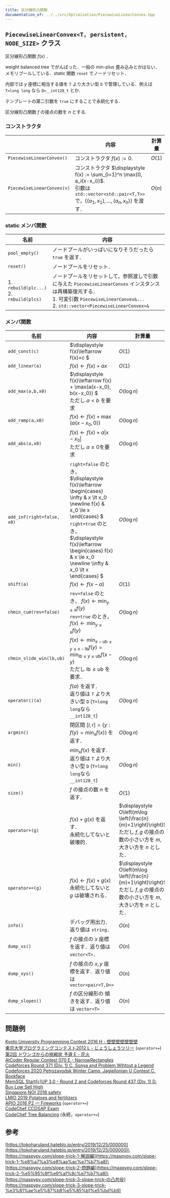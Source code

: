 ```yaml
---
title: 区分線形凸関数
documentation_of: ../../src/Optimization/PiecewiseLinearConvex.hpp
---
```


## `PiecewiseLinearConvex<T, persistent, NODE_SIZE>` クラス

区分線形凸関数 $f(x)$ ．

weight balanced tree でがんばった．一般の min-plus 畳み込みとかはない．\
メモリプールしている．static 関数 `reset` でノードリセット．

内部では $y$ 座標に相当する値を `T` より大きい型 `D` で管理している．例えば `T=long long` なら `D=__int128_t` とか．

テンプレートの第二引数を `true` にすることで永続化する．

区分線形凸関数 $f$ の接点の数を $n$ とする. 

### コンストラクタ

||内容|計算量|
|---|---|---|
| `PiecewiseLinearConvex()`  | コンストラクタ $\displaystyle f(x) := 0$.| $O(1)$ |
|`PiecewiseLinearConvex(v)`|コンストラクタ $\displaystyle f(x) := \sum_{i=1}^n \max(0, a_i(x-x_i))$. <br> 引数は `std::vector<std::pair<T,T>>` で，$\lbrace(a_1,x_1),\dots,(a_n,x_n)\rbrace$ を渡す．|$O(n)$|

### static メンバ関数

|名前|内容|
|---|---|
|`pool_empty()`|ノードプールがいっぱいになりそうだったら `true` を返す．|
|`reset()`|ノードプールをリセット．|
| 1. `rebuild(plc...)` <br>2. `rebuild(plcs)`|ノードプールをリセットして，参照渡しで引数に与えた `PiecewiseLinearConvex` インスタンスは再構築復元する．<br> 1. 可変引数 `PiecewiseLinearConvex&...` <br> 2. `std::vector<PiecewiseLinearConvex>&`|

### メンバ関数

| 名前  | 内容| 計算量 |
| --- | ---| --- |
| `add_const(c)`      | $\displaystyle f(x)\leftarrow f(x)+c $ |$O(1)$ |
| `add_linear(a)` | $\displaystyle f(x)\leftarrow f(x) + ax$ | $O(1)$ |
| `add_max(a,b,x0)` |$\displaystyle f(x)\leftarrow f(x) + \max(a(x-x_0), b(x-x_0)) $ <br> ただし $a\lt b$ を要求|$O(\log n)$ |
| `add_ramp(a,x0)` | $\displaystyle f(x)\leftarrow f(x) + \max(a(x-x_0,0))$ |$O(\log n)$|
| `add_abs(a,x0)` | $\displaystyle f(x)\leftarrow f(x) + a\lvert  x-x_0 \rvert$ <br> ただし $a\ge0$を要求| $O(\log n)$|
| `add_inf(right=false, x0)`  | `right=false` のとき，<br> $\displaystyle f(x)\leftarrow \begin{cases}  \infty  & x \lt x_0 \newline f(x) & x_0 \le x \end{cases} $ <br> `right=true` のとき，<br> $\displaystyle f(x)\leftarrow \begin{cases} f(x) & x \le x_0 \newline \infty & x_0 \lt x \end{cases} $ |$O(\log n)$|
| `shift(a)`   | $\displaystyle f(x)\leftarrow f(x-a)$|$O(1)$|
| `chmin_cum(rev=false)`| `rev=false` のとき， $\displaystyle f(x)\leftarrow\min_{y\le x}f(y)$ <br> `rev=true` のとき，$\displaystyle f(x)\leftarrow\min_{y\ge x}f(y)$| $O(\log n)$|
| `chmin_slide_win(lb,ub)`| $\displaystyle f(x)\leftarrow\min_{x-\mathrm{ub}\le y\le x-\mathrm{lb}}f(y)= \min_{\mathrm{lb}\le y\le \mathrm{ub}} f(x-y)$ <br> ただし $\mathrm{lb}\le\mathrm{ub}$ を要求．|$O(\log n)$|
| `operator()(a)` | $f(a)$ を返す．<br> 返り値は `T` より大きい型 `D` (`T=long long`なら `__int128_t`) | $O(\log n)$ |
| `argmin()`   | 閉区間 $[l, r] = \lbrace y:f(y) = \min_x f(x)\rbrace$ を返す．| $O(\log n)$|
| `min()`      | $\min_x f(x)$ を返す.　<br> 返り値は `T` より大きい型 `D` (`T=long long`なら `__int128_t`) |$O(\log n)$|
| `size()`      |$f$ の接点の数 $n$ を返す．| $O(1)$ |
| `operator+(g)`| $f(x)+g(x)$ を返す．<br> 永続化してないと破壊的．| $\displaystyle O\left(m\log \left(\frac{n}{m}+1\right)\right)$ <br> ただし $f,g$ の接点の数の小さい方を $m$, 大きい方を $n$ とした． |
| `operator+=(g)`| $f(x)\leftarrow f(x)+g(x)$　<br> 永続化してないと $g$ は破壊される．| $\displaystyle O\left(m\log \left(\frac{n}{m}+1\right)\right)$ <br> ただし $f,g$ の接点の数の小さい方を $m$, 大きい方を $n$ とした． |
| `info()`| デバッグ用出力．返り値は `string`．| $O(n)$ |
| `dump_xs()`| $f$ の接点の $x$ 座標を返す．返り値は `vector<T>`．| $O(n)$ |
| `dump_xys()`| $f$ の接点の $x,y$ 座標を返す．返り値は `vector<pair<T,D>>` | $O(n)$ |
| `dump_slopes()`| $f$ の区分線形の 傾きを返す．返り値は `vector<T>` | $O(n)$ |


## 問題例
[Kyoto University Programming Contest 2016 H - 壁壁壁壁壁壁壁](https://atcoder.jp/contests/kupc2016/tasks/kupc2016_h) \
[東京大学プログラミングコンテスト2012 L - じょうしょうツリー](https://atcoder.jp/contests/utpc2012/tasks/utpc2012_12) (`operator+=`)\
[第2回 ドワンゴからの挑戦状 予選 E - 花火](https://atcoder.jp/contests/dwango2016-prelims/tasks/dwango2016qual_e) \
[AtCoder Regular Contest 070 E - NarrowRectangles](https://atcoder.jp/contests/arc070/tasks/arc070_c)\
[Codeforces Round 371 (Div. 1) C. Sonya and Problem Wihtout a Legend](https://codeforces.com/contest/713/problem/C)\
[Codeforces 2020 Petrozavodsk Winter Camp, Jagiellonian U Contest C. Bookface](https://codeforces.com/gym/102576/problem/C)\
[MemSQL Start[c]UP 3.0 - Round 2 and Codeforces Round 437 (Div. 1) D. Buy Low Sell High](https://codeforces.com/contest/866/problem/D)\
[Singapore NOI 2018 safety](https://oj.uz/problem/view/NOI18_safety) \
[LMIO 2019 Potatoes and fertilizers](https://oj.uz/problem/view/LMIO19_bulves) \
[APIO 2016 P2 — Fireworks](https://oj.uz/problem/view/APIO16_fireworks) (`operator+=`)\
[CodeChef CCDSAP Exam](https://www.codechef.com/problems/CCDSAP?tab=statement)\
[CodeChef Tree Balancing](https://www.codechef.com/problems/TREEBAL) (永続，`operator+=`)

## 参考
[https://tokoharuland.hateblo.jp/entry/2019/12/25/000000](https://tokoharuland.hateblo.jp/entry/2019/12/25/000000)\
[https://maspypy.com/slope-trick-1-解説編](https://maspypy.com/slope-trick-1-%e8%a7%a3%e8%aa%ac%e7%b7%a8)\
[https://maspypy.com/slope-trick-2-問題編](https://maspypy.com/slope-trick-2-%e5%95%8f%e9%a1%8c%e7%b7%a8)\
[https://maspypy.com/slope-trick-3-slope-trick-の凸共役](https://maspypy.com/slope-trick-3-slope-trick-%e3%81%ae%e5%87%b8%e5%85%b1%e5%bd%b9)